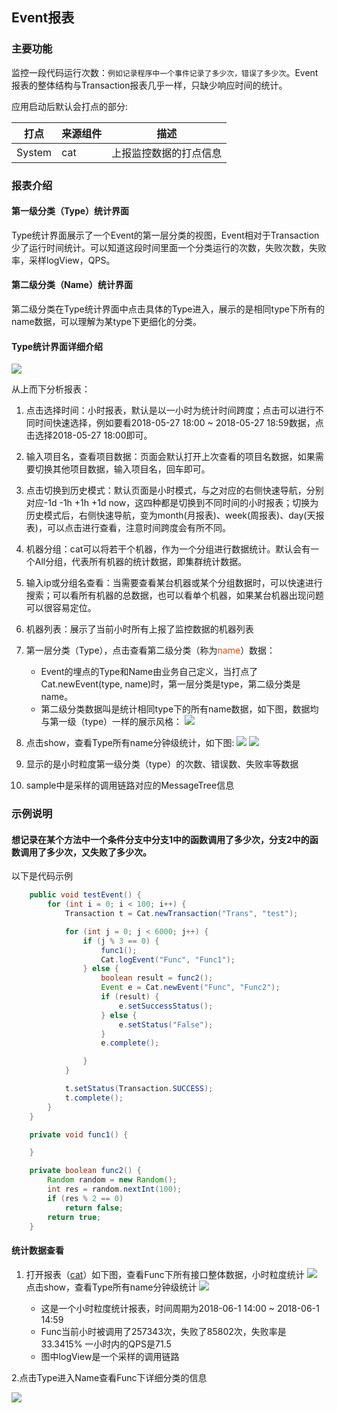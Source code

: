 ## Event报表
### 主要功能

监控一段代码运行次数：`例如记录程序中一个事件记录了多少次，错误了多少次`。Event报表的整体结构与Transaction报表几乎一样，只缺少响应时间的统计。

应用启动后默认会打点的部分:

|  打点 | 来源组件 | 描述 |
| --- | --- | --- |
| System | cat | 上报监控数据的打点信息 |

### 报表介绍 
#### 第一级分类（Type）统计界面

Type统计界面展示了一个Event的第一层分类的视图，Event相对于Transaction少了运行时间统计。可以知道这段时间里面一个分类运行的次数，失败次数，失败率，采样logView，QPS。

#### 第二级分类（Name）统计界面
第二级分类在Type统计界面中点击具体的Type进入，展示的是相同type下所有的name数据，可以理解为某type下更细化的分类。

#### Type统计界面详细介绍

![](../../resources/ch1-report/eventDetail.jpg)

从上而下分析报表：

1. 点击选择时间：小时报表，默认是以一小时为统计时间跨度；点击可以进行不同时间快速选择，例如要看2018-05-27 18:00 ~ 2018-05-27 18:59数据，点击选择2018-05-27 18:00即可。
2. 输入项目名，查看项目数据：页面会默认打开上次查看的项目名数据，如果需要切换其他项目数据，输入项目名，回车即可。
3. 点击切换到历史模式：默认页面是小时模式，与之对应的右侧快速导航，分别对应-1d -1h +1h +1d now，这四种都是切换到不同时间的小时报表；切换为历史模式后，右侧快速导航，变为month(月报表)、week(周报表)、day(天报表)，可以点击进行查看，注意时间跨度会有所不同。  
4. 机器分组：cat可以将若干个机器，作为一个分组进行数据统计。默认会有一个All分组，代表所有机器的统计数据，即集群统计数据。
5. 输入ip或分组名查看：当需要查看某台机器或某个分组数据时，可以快速进行搜索；可以看所有机器的总数据，也可以看单个机器，如果某台机器出现问题可以很容易定位。
6. 机器列表：展示了当前小时所有上报了监控数据的机器列表
7. 第一层分类（Type），点击查看第二级分类（称为<font color=#FF4500>name</font>）数据：
    - Event的埋点的Type和Name由业务自己定义，当打点了Cat.newEvent(type, name)时，第一层分类是type，第二级分类是name。
    - 第二级分类数据叫是统计相同type下的所有name数据，如下图，数据均与第一级（type）一样的展示风格：
    ![](../../resources/ch1-report/eventName.jpg)

8. 点击show，查看Type所有name分钟级统计，如下图:
![](../../resources/ch1-report/eventShow1.jpg)
![](../../resources/ch1-report/eventShow2.jpg)


9. 显示的是小时粒度第一级分类（type）的次数、错误数、失败率等数据
10. sample中是采样的调用链路对应的MessageTree信息

### 示例说明
#### 想记录在某个方法中一个条件分支中分支1中的函数调用了多少次，分支2中的函数调用了多少次，又失败了多少次。
以下是代码示例

```java
	public void testEvent() {
		for (int i = 0; i < 100; i++) {
			Transaction t = Cat.newTransaction("Trans", "test");

			for (int j = 0; j < 6000; j++) {
				if (j % 3 == 0) {
					func1();
					Cat.logEvent("Func", "Func1");
				} else {
					boolean result = func2();
					Event e = Cat.newEvent("Func", "Func2");
					if (result) {
						e.setSuccessStatus();
					} else {
						e.setStatus("False");
					}
					e.complete();

				}
			}

			t.setStatus(Transaction.SUCCESS);
			t.complete();
		}
	}

	private void func1() {

	}

	private boolean func2() {
		Random random = new Random();
		int res = random.nextInt(100);
		if (res % 2 == 0)
			return false;
		return true;
	}
```
#### 统计数据查看
1. 打开报表（[cat](http://cat.sankuai.com/cat/r/t?domain=cat)）如下图，查看Func下所有接口整体数据，小时粒度统计
![](../../resources/ch1-report/event.jpg)
点击show，查看Type所有name分钟级统计
![](../../resources/ch1-report/eventType1.jpg)
  
   - 这是一个小时粒度统计报表，时间周期为2018-06-1 14:00 ~ 2018-06-1 14:59
   - Func当前小时被调用了257343次，失败了85802次，失败率是33.3415%
     一小时内的QPS是71.5
   - 图中logView是一个采样的调用链路
    
2.点击Type进入Name查看Func下详细分类的信息

![](../../resources/ch1-report/eventName1.jpg)

